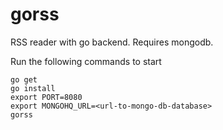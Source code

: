 gorss
=====

RSS reader with go backend. Requires mongodb.

Run the following commands to start

```
go get
go install
export PORT=8080
export MONGOHQ_URL=<url-to-mongo-db-database>
gorss
```
